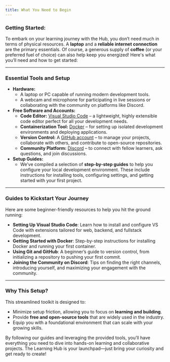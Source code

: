 ```yaml
---
title: What You Need to Begin
---
```


### **Getting Started:**

To embark on your learning journey with the Hub, you don’t need much in terms of physical resources. A **laptop** and a **reliable internet connection** are the primary essentials. Of course, a generous supply of **coffee** (or your preferred fuel of choice) can also help keep you energized! Here's what you’ll need and how to get started:

---

### **Essential Tools and Setup**
- **Hardware:**
  - A laptop or PC capable of running modern development tools.
  - A webcam and microphone for participating in live sessions or collaborating with the community on platforms like Discord.
- **Free Software and Accounts:**
  - **Code Editor:** [Visual Studio Code](https://code.visualstudio.com/) – a lightweight, highly extensible code editor perfect for all your development needs.
  - **Containerization Tool:** [Docker](https://www.docker.com/) – for setting up isolated development environments and deploying applications.
  - **Version Control:** A [GitHub account](https://github.com/) – to manage your projects, collaborate with others, and contribute to open-source repositories.
  - **Community Platform:** [Discord](https://discord.com/) – to connect with fellow learners, ask questions, and join discussions.
- **Setup Guides:**
  - We’ve compiled a selection of **step-by-step guides** to help you configure your local development environment. These include instructions for installing tools, configuring settings, and getting started with your first project.

---

### **Guides to Kickstart Your Journey**

Here are some beginner-friendly resources to help you hit the ground running:
- **Setting Up Visual Studio Code**: Learn how to install and configure VS Code with extensions tailored for web, backend, and fullstack development.
- **Getting Started with Docker**: Step-by-step instructions for installing Docker and running your first container.
- **Using Git and GitHub**: A beginner’s guide to version control, from initializing a repository to pushing your first commit.
- **Joining the Community on Discord**: Tips on finding the right channels, introducing yourself, and maximizing your engagement with the community.

---

### **Why This Setup?**

This streamlined toolkit is designed to:
- Minimize setup friction, allowing you to focus on **learning and building**.
- Provide **free and open-source tools** that are widely used in the industry.
- Equip you with a foundational environment that can scale with your growing skills.

By following our guides and leveraging the provided tools, you’ll have everything you need to dive into hands-on learning and collaborative projects. The Learning Hub is your launchpad—just bring your curiosity and get ready to create!
